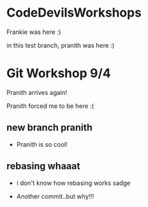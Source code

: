 # CodeDevilsWorkshops

Frankie was here :)

in this test branch, pranith was here :)

# Git Workshop 9/4

Pranith arrives again!

Pranith forced me to be here :(

## new branch pranith

- Pranith is so cool!

## rebasing whaaat

- i don't know how rebasing works sadge

- Another commit..but why!!!
